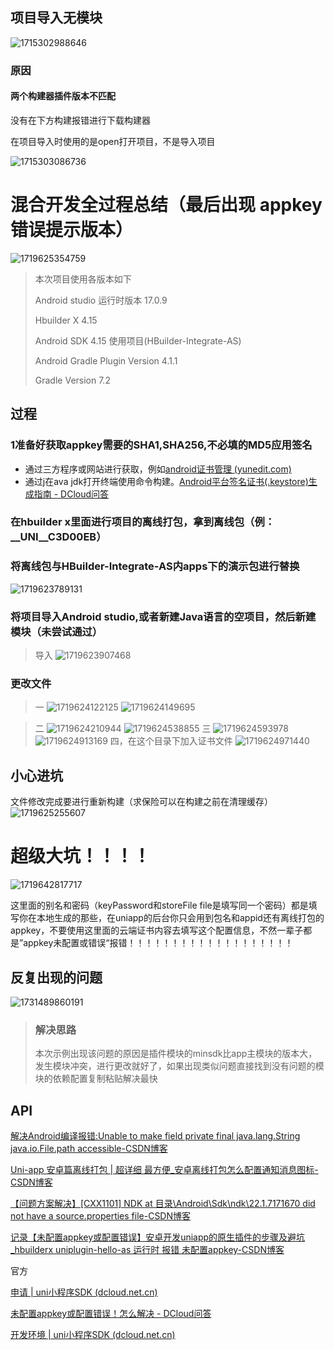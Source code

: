 ## 项目导入无模块

![1715302988646](images/uniapp和AndroidStudio混合开发/1715302988646.png)

### 原因

#### 两个构建器插件版本不匹配

没有在下方构建报错进行下载构建器

在项目导入时使用的是open打开项目，不是导入项目

![1715303086736](images/uniapp和AndroidStudio混合开发/1715303086736.png)

# 混合开发全过程总结（最后出现  appkey错误提示版本）

![1719625354759](images/uniapp和AndroidStudio混合开发/1719625354759.png)

> 本次项目使用各版本如下
>
> Android studio 运行时版本 17.0.9
>
> Hbuilder X 4.15
>
> Android SDK 4.15 使用项目(HBuilder-Integrate-AS)
>
> Android Gradle Plugin Version 4.1.1
>
> Gradle Version 7.2

## 过程

### 1准备好获取appkey需要的SHA1,SHA256,不必填的MD5应用签名

- 通过三方程序或网站进行获取，例如[android证书管理 (yunedit.com)](https://www.yunedit.com/update/androidzhengshu/list)
- 通过j在ava jdk打开终端使用命令构建。[Android平台签名证书(.keystore)生成指南 - DCloud问答](https://ask.dcloud.net.cn/article/35777)

### 在hbuilder x里面进行项目的离线打包，拿到离线包（例：__UNI__C3D00EB）

### 将离线包与HBuilder-Integrate-AS内apps下的演示包进行替换

![1719623789131](images/uniapp和AndroidStudio混合开发/1719623789131.png)

### 将项目导入Android studio,或者新建Java语言的空项目，然后新建模块（未尝试通过）

> 导入 ![1719623907468](images/uniapp和AndroidStudio混合开发/1719623907468.png)

### 更改文件

> 一 ![1719624122125](images/uniapp和AndroidStudio混合开发/1719624122125.png) ![1719624149695](images/uniapp和AndroidStudio混合开发/1719624149695.png)

> 二 ![1719624210944](images/uniapp和AndroidStudio混合开发/1719624210944.png) ![1719624538855](images/uniapp和AndroidStudio混合开发/1719624538855.png)
> 三 ![1719624593978](images/uniapp和AndroidStudio混合开发/1719624593978.png) ![1719624913169](images/uniapp和AndroidStudio混合开发/1719624913169.png)
> 四，在这个目录下加入证书文件
> ![1719624971440](images/uniapp和AndroidStudio混合开发/1719624971440.png)

## 小心进坑

文件修改完成要进行重新构建（求保险可以在构建之前在清理缓存）
![1719625255607](images/uniapp和AndroidStudio混合开发/1719625255607.png)

# 超级大坑！！！！

![1719642817717](images/uniapp和AndroidStudio混合开发/1719642817717.png)

这里面的别名和密码（keyPassword和storeFile file是填写同一个密码）都是填写你在本地生成的那些，在uniapp的后台你只会用到包名和appid还有离线打包的appkey，不要使用这里面的云端证书内容去填写这个配置信息，不然一辈子都是”appkey未配置或错误“报错！！！！！！！！！！！！！！！！！！！

## 反复出现的问题

![1731489860191](images/uniapp和AndroidStudio混合开发/1731489860191.png)

> ### 解决思路
>
> 本次示例出现该问题的原因是插件模块的minsdk比app主模块的版本大，发生模块冲突，进行更改就好了，如果出现类似问题直接找到没有问题的模块的依赖配置复制粘贴解决最快

## API

[解决Android编译报错:Unable to make field private final java.lang.String java.io.File.path accessible-CSDN博客](https://blog.csdn.net/adojayfan/article/details/135765771)

[Uni-app 安卓篇离线打包 | 超详细 最方便\_安卓离线打包怎么配置通知消息图标-CSDN博客](https://blog.csdn.net/hkw20/article/details/121063641)

[【问题方案解决】[CXX1101] NDK at 目录\\Android\\Sdk\\ndk\\22.1.7171670 did not have a source.properties file-CSDN博客](https://blog.csdn.net/Aer_7z/article/details/132182732)

[记录【未配置appkey或配置错误】安卓开发uniapp的原生插件的步骤及避坑\_hbuilderx uniplugin-hello-as 运行时 报错 未配置appkey-CSDN博客](https://blog.csdn.net/weixin_43449246/article/details/120486710)

官方

[申请 | uni小程序SDK (dcloud.net.cn)](https://nativesupport.dcloud.net.cn/AppDocs/usesdk/appkey.html)

[未配置appkey或配置错误！怎么解决 - DCloud问答](https://ask.dcloud.net.cn/question/122067)

[开发环境 | uni小程序SDK (dcloud.net.cn)](https://nativesupport.dcloud.net.cn/AppDocs/usesdk/android.html)
